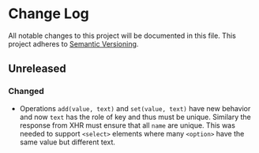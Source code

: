 # Change Log
All notable changes to this project will be documented in this file.
This project adheres to [Semantic Versioning](http://semver.org/).

## Unreleased

### Changed

* Operations `add(value, text)` and `set(value, text)` have new behavior and now `text` has the role of key and thus must be unique. Similary the response from XHR must ensure that all `name` are unique. This was needed to support `<select>` elements where many `<option>` have the same value but different text.
 
